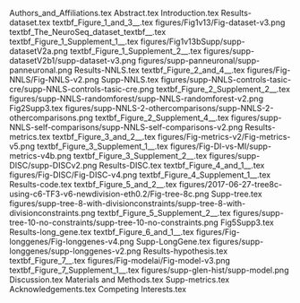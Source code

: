 Authors_and_Affiliations.tex
Abstract.tex
Introduction.tex
Results-dataset.tex
textbf_Figure_1_and_3__.tex
figures/Fig1v13/Fig-dataset-v3.png
textbf_The_NeuroSeq_dataset_textbf__.tex
textbf_Figure_1_Supplement_1__.tex
figures/Fig1v13bSupp/supp-datasetV2a.png
textbf_Figure_1_Supplement_2__.tex
figures/supp-datasetV2b1/supp-dataset-v3.png
figures/supp-panneuronal/supp-panneuronal.png
Results-NNLS.tex
textbf_Figure_2_and_4__.tex
figures/Fig-NNLS/Fig-NNLS-v2.png
Supp-NNLS.tex
figures/supp-NNLS-controls-tasic-cre/supp-NNLS-controls-tasic-cre.png
textbf_Figure_2_Supplement_2__.tex
figures/supp-NNLS-randomforest/supp-NNLS-randomforest-v2.png
Fig2Supp3.tex
figures/supp-NNLS-2-othercomparisons/supp-NNLS-2-othercomparisons.png
textbf_Figure_2_Supplement_4__.tex
figures/supp-NNLS-self-comparisons/supp-NNLS-self-comparisons-v2.png
Results-metrics.tex
textbf_Figure_3_and_2__.tex
figures/Fig-metrics-v2/Fig-metrics-v5.png
textbf_Figure_3_Supplement_1__.tex
figures/Fig-DI-vs-MI/supp-metrics-v4b.png
textbf_Figure_3_Supplement_2__.tex
figures/supp-DISC/supp-DISCv2.png
Results-DISC.tex
textbf_Figure_4_and_1__.tex
figures/Fig-DISC/Fig-DISC-v4.png
textbf_Figure_4_Supplement_1__.tex
Results-code.tex
textbf_Figure_5_and_2__.tex
figures/2017-06-27-tree8c-using-c6-TF3-v6-newdivision-eth0.2/Fig-tree-8c.png
Supp-tree.tex
figures/supp-tree-8-with-divisionconstraints/supp-tree-8-with-divisionconstraints.png
textbf_Figure_5_Supplement_2__.tex
figures/supp-tree-10-no-constraints/supp-tree-10-no-constraints.png
Fig5Supp3.tex
Results-long_gene.tex
textbf_Figure_6_and_1__.tex
figures/Fig-longgenes/Fig-longgenes-v4.png
Supp-LongGene.tex
figures/supp-longgenes/supp-longgenes-v2.png
Results-hypothesis.tex
textbf_Figure_7__.tex
figures/Fig-modelai/Fig-model-v3.png
textbf_Figure_7_Supplement_1__.tex
figures/supp-glen-hist/supp-model.png
Discussion.tex
Materials and Methods.tex
Supp-metrics.tex
Acknowledgements.tex
Competing Interests.tex